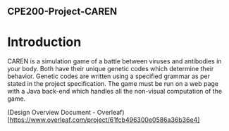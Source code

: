 ## CPE200-Project-CAREN
# Introduction
CAREN is a simulation game of a battle between viruses and antibodies in your body. Both have their unique genetic codes which determine their behavior. 
Genetic codes are written using a specified grammar as per stated in the project specification. 
The game must be run on a web page with a Java back-end which handles all the non-visual computation of the game.


(Design Overview Document - Overleaf)[https://www.overleaf.com/project/61fcb496300e0586a36b36e4]
